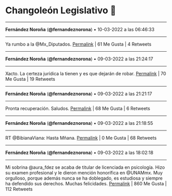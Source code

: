 # Changoleón Legislativo 🙈
*****
**Fernández Noroña** (**@fernandeznorona**) • 10-03-2022 a las 06:46:33
*****
Ya rumbo a la  @Mx_Diputados.
[Permalink](https://twitter.com/fernandeznorona/status/1501932526473936902) | 61 Me Gusta | 4 Retweets
*****
**Fernández Noroña** (**@fernandeznorona**) • 09-03-2022 a las 21:24:17
*****
Xacto. La certeza jurídica la tienen y es que dejarán de robar.
[Permalink](https://twitter.com/fernandeznorona/status/1501791029195911168) | 70 Me Gusta | 19 Retweets
*****
**Fernández Noroña** (**@fernandeznorona**) • 09-03-2022 a las 21:21:17
*****
Pronta recuperación. Saludos.
[Permalink](https://twitter.com/fernandeznorona/status/1501790270471512064) | 68 Me Gusta | 6 Retweets
*****
**Fernández Noroña** (**@fernandeznorona**) • 09-03-2022 a las 21:18:55
*****
RT @BibianaViana: Hasta Mñana.
[Permalink](https://twitter.com/fernandeznorona/status/1501789674725167105) | 0 Me Gusta | 68 Retweets
*****
**Fernández Noroña** (**@fernandeznorona**) • 09-03-2022 a las 18:02:18
*****
Mi sobrina @aura_fdez se acaba de titular de licenciada en psicología. Hizo su examen profesional y le dieron mención honorífica en @UNAMmx. Muy orgulloso, porque además nunca se ha doblegado, es estudiosa y siempre ha defendido sus derechos. Muchas felicidades.
[Permalink](https://twitter.com/fernandeznorona/status/1501740197020639232) | 860 Me Gusta | 112 Retweets